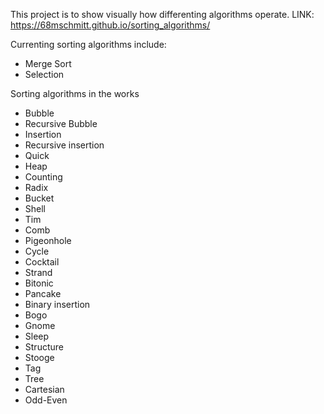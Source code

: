 This project is to show visually how differenting algorithms operate.
LINK: https://68mschmitt.github.io/sorting_algorithms/

Currenting sorting algorithms include:
 - Merge Sort
 - Selection
 
 Sorting algorithms in the works
 - Bubble  
 - Recursive Bubble 
 - Insertion 
 - Recursive insertion 
 - Quick 
 - Heap 
 - Counting
 - Radix
 - Bucket
 - Shell
 - Tim
 - Comb
 - Pigeonhole
 - Cycle
 - Cocktail
 - Strand
 - Bitonic
 - Pancake
 - Binary insertion
 - Bogo
 - Gnome
 - Sleep
 - Structure
 - Stooge
 - Tag
 - Tree
 - Cartesian
 - Odd-Even
